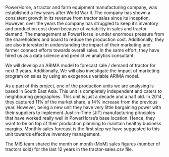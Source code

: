 PowerHorse, a tractor and farm equipment manufacturing company, was established a few years after World War II. 
The company has shown a consistent growth in its revenue from tractor sales since its inception. 
However, over the years the company has struggled to keep it’s inventory and production cost down because of variability in sales and tractor demand. 
The management at PowerHorse is under enormous pressure from the shareholders and board to reduce the production cost. 
Additionally, they are also interested in understanding the impact of their marketing and farmer connect efforts towards overall sales. 
In the same effort, they have hired us as a data science and predictive analytics consultant.

We will develop an ARIMA model to forecast sale / demand of tractor for next 3 years. Additionally, We will also investigate the impact of marketing program 
on sales by using an exogenous variable ARIMA model.

As a part of this project, one of the production units we are analysing is based in South East Asia. This unit is completely independent and caters to neighbouring geographies. 
This unit is just a decade and a half old. In 2014 , they captured 11% of the market share, a 14% increase from the previous year. 
However, being a new unit they have very little bargaining power with their suppliers to implement Just-in-Time (JiT) manufacturing principles 
that have worked really well in PowerHorse’s base location. Hence, they want to be on top of their production planning to maintain healthy business margins. 
Monthly sales forecast is the first step we have suggested to this unit towards effective inventory management.

The MIS team shared the month on month (MoM) sales figures (number of tractors sold) for the last 12 years in the tractor-sales.csv file.
